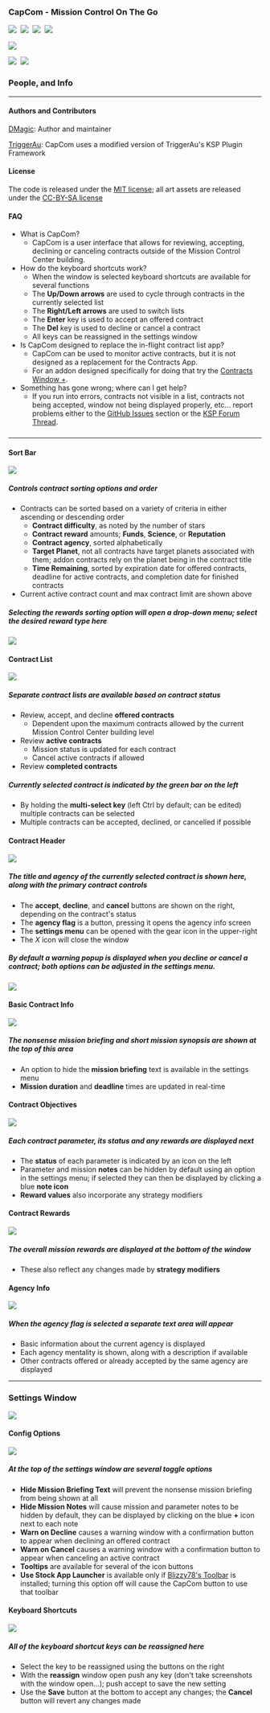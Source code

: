 ### **CapCom - Mission Control On The Go**
[![][shield:support-ksp]][KSP:developers]&nbsp;
[![][shield:ckan]][CKAN:org]&nbsp;
[![][shield:license-mit]][CCLicense]&nbsp;
[![][shield:license-cc-by-sa]][CCLicense]&nbsp;

![][CC:header]

[![][shield:support-toolbar]][toolbar:release]&nbsp;
[![][shield:support-cwp]][cwp:release]&nbsp;


### People, and Info
-------------------------------------------

#### Authors and Contributors

[DMagic][DMagic]: Author and maintainer

[TriggerAu][TriggerAu]: CapCom uses a modified version of TriggerAu's KSP Plugin Framework

#### License

The code is released under the [MIT license][CCLicense]; all art assets are released under the [CC-BY-SA 
license][CCLicense]

#### FAQ

 * What is CapCom?
     * CapCom is a user interface that allows for reviewing, accepting, declining or canceling contracts outside of the Mission Control Center building.
 * How do the keyboard shortcuts work?
     * When the window is selected keyboard shortcuts are available for several functions
	 * The **Up/Down arrows** are used to cycle through contracts in the currently selected list
	 * The **Right/Left arrows** are used to switch lists
	 * The **Enter** key is used to accept an offered contract
	 * The **Del** key is used to decline or cancel a contract
	 * All keys can be reassigned in the settings window
 * Is CapCom designed to replace the in-flight contract list app?
     * CapCom can be used to monitor active contracts, but it is not designed as a replacement for the Contracts App.
     * For an addon designed specifically for doing that try the [Contracts Window +][cwp:release].
 * Something has gone wrong; where can I get help?
     * If you run into errors, contracts not visible in a list, contracts not being accepted, window not being displayed properly, etc... report problems either to the [GitHub Issues][CC:issues] section or the [KSP Forum Thread][CC:release]. 

### 
-------------------------------


#### Sort Bar
![][CC:sort-bar]

##### Controls contract sorting options and order
  * Contracts can be sorted based on a variety of criteria in either ascending or descending order
       * **Contract difficulty**, as noted by the number of stars	
       * **Contract reward** amounts; **Funds**, **Science**, or **Reputation**
       * **Contract agency**, sorted alphabetically
       * **Target Planet**, not all contracts have target planets associated with them; addon contracts rely on the planet being in the contract title
	   * **Time Remaining**, sorted by expiration date for offered contracts, deadline for active contracts, and completion date for finished contracts 
  * Current active contract count and max contract limit are shown above 
  
##### Selecting the rewards sorting option will open a drop-down menu; select the desired reward type here
![][CC:sort-rewards]

#### Contract List
![][CC:contract-list]

##### Separate contract lists are available based on contract status
  * Review, accept, and decline **offered contracts**
       * Dependent upon the maximum contracts allowed by the current Mission Control Center building level
  * Review **active contracts**
       * Mission status is updated for each contract
	   * Cancel active contracts if allowed
  * Review **completed contracts**
  
##### Currently selected contract is indicated by the green bar on the left
  * By holding the **multi-select key** (left Ctrl by default; can be edited) multiple contracts can be selected
  * Multiple contracts can be accepted, declined, or cancelled if possible

#### Contract Header
![][CC:contract-header]

##### The title and agency of the currently selected contract is shown here, along with the primary contract controls
  * The **accept**, **decline**, and **cancel** buttons are shown on the right, depending on the contract's status
  * The **agency flag** is a button, pressing it opens the agency info screen
  * The **settings menu** can be opened with the gear icon in the upper-right
  * The *X* icon will close the window

##### By default a **warning popup** is displayed when you decline or cancel a contract; both options can be adjusted in the settings menu.
![][CC:contract-warn]  
  
#### Basic Contract Info
![][CC:contract-info]

##### The nonsense **mission briefing** and short mission synopsis are shown at the top of this area
  * An option to hide the **mission briefing** text is available in the settings menu
  * **Mission duration** and **deadline** times are updated in real-time
  
#### Contract Objectives
![][CC:objectives]

##### Each **contract parameter**, its status and any rewards are displayed next
  * The **status** of each parameter is indicated by an icon on the left
  * Parameter and mission **notes** can be hidden by default using an option in the settings menu; if selected they can then be displayed by clicking a blue **note icon**
  * **Reward values** also incorporate any strategy modifiers 
  
#### Contract Rewards
![][CC:rewards]

##### The overall **mission rewards** are displayed at the bottom of the window
  * These also reflect any changes made by **strategy modifiers**

#### Agency Info
![][CC:agency]

##### When the agency flag is selected a separate text area will appear
  * Basic information about the current agency is displayed
  * Each agency mentality is shown, along with a description if available
  * Other contracts offered or already accepted by the same agency are displayed  

------------------------------
  
### Settings Window
![][CC:settings-full]

#### Config Options
![][CC:settings-options]

##### At the top of the **settings window** are several toggle options
   * **Hide Mission Briefing Text** will prevent the nonsense mission briefing from being shown at all
   * **Hide Mission Notes** will cause mission and parameter notes to be hidden by default, they can be displayed by clicking on the blue **+** icon next to each note
   * **Warn on Decline** causes a warning window with a confirmation button to appear when declining an offered contract
   * **Warn on Cancel** causes a warning window with a confirmation button to appear when canceling an active contract
   * **Tooltips** are available for several of the icon buttons
   * **Use Stock App Launcher** is available only if [Blizzy78's Toolbar][toolbar:release] is installed; turning this option off will cause the CapCom button to use that toolbar
   
#### Keyboard Shortcuts
![][CC:settings-keys]

##### All of the keyboard shortcut keys can be reassigned here
   * Select the key to be reassigned using the buttons on the right
   * With the **reassign** window open push any key (don't take screenshots with the window open...); push accept to save the new setting
   * Use the **Save** button at the bottom to accept any changes; the **Cancel** button will revert any changes made
   

[DMagic]: http://forum.kerbalspaceprogram.com/members/59127
[TriggerAu]: http://forum.kerbalspaceprogram.com/members/59550

[KSP:developers]: https://kerbalspaceprogram.com/index.php
[CKAN:org]: http://ksp-ckan.org/
[CCLicense]: https://github.com/DMagic1/CapCom/blob/master/LICENSE

[CC:header]: http://i.imgur.com/OUt6H9I.png
[CC:settings-full]: http://i.imgur.com/KVvXHoZ.png
[CC:sort-bar]: http://i.imgur.com/KKkif1g.png
[CC:sort-rewards]: http://i.imgur.com/p1NNhwy.png
[CC:contract-list]: http://i.imgur.com/4MN9IO9.png
[CC:contract-header]: http://i.imgur.com/HQh88N1.png
[CC:contract-info]: http://i.imgur.com/FSbIHBq.png
[CC:contract-warn]: http://i.imgur.com/MYFREr2.png
[CC:rewards]: http://i.imgur.com/CIqqugF.png
[CC:objectives]: http://i.imgur.com/vheC0BB.png
[CC:agency]: http://i.imgur.com/taMAEqY.png
[CC:settings-options]: http://i.imgur.com/EAvmNlI.png
[CC:settings-keys]: http://i.imgur.com/zKNYILc.png

[CC:issues]: https://github.com/DMagic1/CapCom/issues
[CC:release]: http://forum.kerbalspaceprogram.com/threads/119701

[toolbar:release]: http://forum.kerbalspaceprogram.com/threads/60863
[cwp:release]: http://forum.kerbalspaceprogram.com/threads/91034

[shield:license-mit]: http://img.shields.io/badge/license-mit-a31f34.svg
[shield:license-cc-by-sa]: http://img.shields.io/badge/license-CC%20BY--SA-green.svg
[shield:support-ksp]: http://img.shields.io/badge/for%20KSP-v1.0.4-bad455.svg
[shield:ckan]: https://img.shields.io/badge/CKAN-Indexed-brightgreen.svg
[shield:support-toolbar]: http://img.shields.io/badge/works%20with%20Blizzy's%20Toolbar-1.7.9-7c69c0.svg
[shield:support-cwp]: https://img.shields.io/badge/works%20with%20Contracts%20Window%20%2B-5.3-orange.svg
